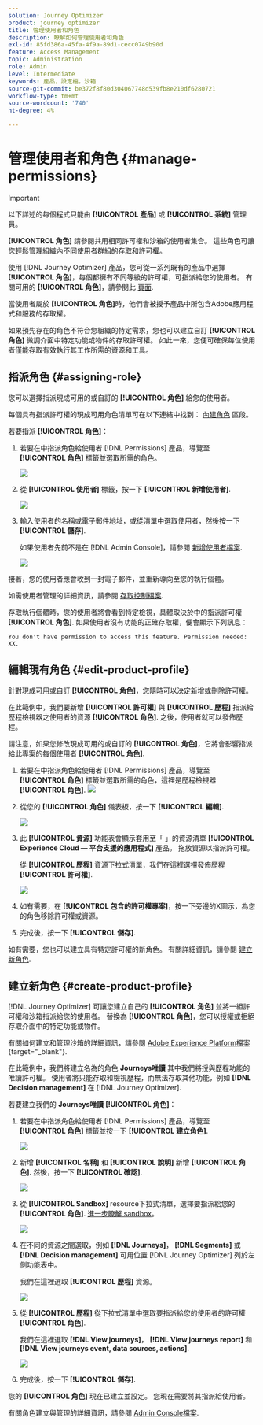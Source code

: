 ```yaml
---
solution: Journey Optimizer
product: journey optimizer
title: 管理使用者和角色
description: 瞭解如何管理使用者和角色
exl-id: 85fd386a-45fa-4f9a-89d1-cecc0749b90d
feature: Access Management
topic: Administration
role: Admin
level: Intermediate
keywords: 產品，設定檔，沙箱
source-git-commit: be372f8f80d304067748d539fb8e210df6280721
workflow-type: tm+mt
source-wordcount: '740'
ht-degree: 4%

---
```


# 管理使用者和角色 {#manage-permissions}

>[!IMPORTANT]
>
> 以下詳述的每個程式只能由 **[!UICONTROL 產品]** 或 **[!UICONTROL 系統]** 管理員。

**[!UICONTROL 角色]** 請參閱共用相同許可權和沙箱的使用者集合。 這些角色可讓您輕鬆管理組織內不同使用者群組的存取和許可權。

使用 [!DNL Journey Optimizer] 產品，您可從一系列既有的產品中選擇 **[!UICONTROL 角色]**，每個都擁有不同等級的許可權，可指派給您的使用者。 有關可用的 **[!UICONTROL 角色]**，請參閱此 [頁面](ootb-product-profiles.md).

當使用者屬於 **[!UICONTROL 角色]**&#x200B;時，他們會被授予產品中所包含Adobe應用程式和服務的存取權。

如果預先存在的角色不符合您組織的特定需求，您也可以建立自訂 **[!UICONTROL 角色]** 微調介面中特定功能或物件的存取許可權。 如此一來，您便可確保每位使用者僅能存取有效執行其工作所需的資源和工具。

## 指派角色 {#assigning-role}

您可以選擇指派現成可用的或自訂的 **[!UICONTROL 角色]** 給您的使用者。

每個具有指派許可權的現成可用角色清單可在以下連結中找到： [內建角色](ootb-product-profiles.md) 區段。

若要指派 **[!UICONTROL 角色]**：

1. 若要在中指派角色給使用者 [!DNL Permissions] 產品，導覽至 **[!UICONTROL 角色]** 標籤並選取所需的角色。

   ![](assets/do-not-localize/access_control_2.png)

1. 從 **[!UICONTROL 使用者]** 標籤，按一下 **[!UICONTROL 新增使用者]**.

   ![](assets/do-not-localize/access_control_3.png)

1. 輸入使用者的名稱或電子郵件地址，或從清單中選取使用者，然後按一下 **[!UICONTROL 儲存]**.

   如果使用者先前不是在 [!DNL Admin Console]，請參閱 [新增使用者檔案](https://experienceleague.adobe.com/docs/experience-platform/access-control/ui/users.html).

   ![](assets/do-not-localize/access_control_4.png)

接著，您的使用者應會收到一封電子郵件，並重新導向至您的執行個體。

如需使用者管理的詳細資訊，請參閱 [存取控制檔案](https://experienceleague.adobe.com/docs/experience-platform/access-control/home.html?lang=zh-Hant).

存取執行個體時，您的使用者將會看到特定檢視，具體取決於中的指派許可權 **[!UICONTROL 角色]**. 如果使用者沒有功能的正確存取權，便會顯示下列訊息：

`You don't have permission to access this feature. Permission needed: XX.`

## 編輯現有角色 {#edit-product-profile}

針對現成可用或自訂 **[!UICONTROL 角色]**，您隨時可以決定新增或刪除許可權。

在此範例中，我們要新增 **[!UICONTROL 許可權]** 與 **[!UICONTROL 歷程]** 指派給歷程檢視器之使用者的資源 **[!UICONTROL 角色]**. 之後，使用者就可以發佈歷程。

請注意，如果您修改現成可用的或自訂的 **[!UICONTROL 角色]**，它將會影響指派給此專案的每個使用者 **[!UICONTROL 角色]**.

1. 若要在中指派角色給使用者 [!DNL Permissions] 產品，導覽至 **[!UICONTROL 角色]** 標籤並選取所需的角色，這裡是歷程檢視器 **[!UICONTROL 角色]**.
   ![](assets/do-not-localize/access_control_5.png)

1. 從您的 **[!UICONTROL 角色]** 儀表板，按一下 **[!UICONTROL 編輯]**.

   ![](assets/do-not-localize/access_control_6.png)

1. 此 **[!UICONTROL 資源]** 功能表會顯示套用至「 」的資源清單 **[!UICONTROL Experience Cloud — 平台支援的應用程式]** 產品。 拖放資源以指派許可權。

   從 **[!UICONTROL 歷程]** 資源下拉式清單，我們在這裡選擇發佈歷程 **[!UICONTROL 許可權]**.

   ![](assets/do-not-localize/access_control_14.png)

1. 如有需要，在 **[!UICONTROL 包含的許可權專案]**，按一下旁邊的X圖示，為您的角色移除許可權或資源。

1. 完成後，按一下 **[!UICONTROL 儲存]**.

如有需要，您也可以建立具有特定許可權的新角色。 有關詳細資訊，請參閱 [建立新角色](#create-product-profile).

## 建立新角色 {#create-product-profile}

[!DNL Journey Optimizer] 可讓您建立自己的 **[!UICONTROL 角色]** 並將一組許可權和沙箱指派給您的使用者。 替換為 **[!UICONTROL 角色]**，您可以授權或拒絕存取介面中的特定功能或物件。

有關如何建立和管理沙箱的詳細資訊，請參閱 [Adobe Experience Platform檔案](https://experienceleague.adobe.com/docs/experience-platform/sandbox/ui/user-guide.html?lang=zh-Hant){target="_blank"}.

在此範例中，我們將建立名為的角色 **Journeys唯讀** 其中我們將授與歷程功能的唯讀許可權。 使用者將只能存取和檢視歷程，而無法存取其他功能，例如 **[!DNL  Decision management]** 在 [!DNL Journey Optimizer].

若要建立我們的 **Journeys唯讀** **[!UICONTROL 角色]**：

1. 若要在中指派角色給使用者 [!DNL Permissions] 產品，導覽至 **[!UICONTROL 角色]** 標籤並按一下 **[!UICONTROL 建立角色]**.

   ![](assets/do-not-localize/access_control_9.png)

1. 新增 **[!UICONTROL 名稱]** 和 **[!UICONTROL 說明]** 新增 **[!UICONTROL 角色]**. 然後，按一下 **[!UICONTROL 確認]**.

   ![](assets/do-not-localize/access_control_10.png)

1. 從 **[!UICONTROL Sandbox]** resource下拉式清單，選擇要指派給您的 **[!UICONTROL 角色]**. [進一步瞭解 sandbox](sandboxes.md)。

   ![](assets/do-not-localize/access_control_13.png)

1. 在不同的資源之間選取，例如 **[!DNL Journeys]**， **[!DNL Segments]** 或 **[!DNL Decision management]** 可用位置 [!DNL Journey Optimizer] 列於左側功能表中。

   我們在這裡選取 **[!UICONTROL 歷程]** 資源。

   ![](assets/do-not-localize/access_control_11.png)

1. 從 **[!UICONTROL 歷程]** 從下拉式清單中選取要指派給您的使用者的許可權 **[!UICONTROL 角色]**.

   我們在這裡選取 **[!DNL View journeys]**， **[!DNL View journeys report]**  和 **[!DNL View journeys event, data sources, actions]**.

   ![](assets/do-not-localize/access_control_12.png)

1. 完成後，按一下 **[!UICONTROL 儲存]**.

您的 **[!UICONTROL 角色]** 現在已建立並設定。 您現在需要將其指派給使用者。

有關角色建立與管理的詳細資訊，請參閱 [Admin Console檔案](https://experienceleague.adobe.com/docs/experience-platform/access-control/abac/permissions-ui/roles.html).
